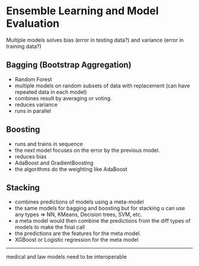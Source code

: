 # Ensemble Learning and Model Evaluation
Multiple models
solves bias (error in testing data?) and variance (error in training data?)

## Bagging (Bootstrap Aggregation)
- Random Forest 
- multiple models on random subsets of data with replacement (can have repeated data in each model)
- combines result by averaging or voting.
- reduces variance
- runs in parallel

## Boosting
- runs and trains in sequence
- the next model focuses on the error by the previous model.
- reduces bias
- AdaBoost and GradientBoosting
- the algorithms do the weighting like AdaBoost

## Stacking
- combines predictions of models using a meta-model
- the same models for bagging and boosting but for stacking u can use any types => NN, KMeans, Decision trees, SVM, etc.
- a meta model would then combine the predictions from the diff types of models to make the final call
- the predictions are the features for the meta model.
- XGBoost or Logistic regression for the meta model

---

medical and law models need to be interoperable